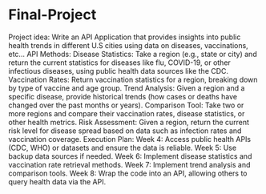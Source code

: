 # Final-Project
Project idea:
Write an API Application that provides insights into public health trends in different U.S cities using data on diseases, vaccinations, etc…
API Methods:
Disease Statistics: Take a region (e.g., state or city) and return the current statistics for diseases like flu, COVID-19, or other infectious diseases, using public health data sources like the CDC.
Vaccination Rates: Return vaccination statistics for a region, breaking down by type of vaccine and age group.
Trend Analysis: Given a region and a specific disease, provide historical trends (how cases or deaths have changed over the past months or years).
Comparison Tool: Take two or more regions and compare their vaccination rates, disease statistics, or other health metrics.
Risk Assessment: Given a region, return the current risk level for disease spread based on data such as infection rates and vaccination coverage.
Execution Plan:
Week 4: Access public health APIs (CDC, WHO) or datasets and ensure the data is reliable.
Week 5: Use backup data sources if needed.
Week 6: Implement disease statistics and vaccination rate retrieval methods.
Week 7: Implement trend analysis and comparison tools.
Week 8: Wrap the code into an API, allowing others to query health data via the API.
